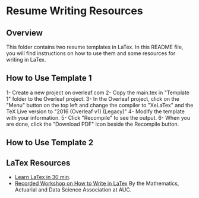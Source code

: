 # Resume Writing Resources
## Overview
This folder contains two resume templates in LaTex. In this README file, you will find instructions on how to use them and some resources for writing in LaTex.

## How to Use Template 1
1- Create a new project on overleaf.com
2- Copy the main.tex in "Template 1" folder to the Overleaf project.
3- In the Overleaf project, click on the "Menu" button on the top left and change the compiler to "XeLaTex" and the TeX Live version to "2016 (Overleaf v1) (Legacy)"
4- Modify the template with your information.
5- Click "Recompile" to see the output.
6- When you are done, click the "Download PDF" icon beside the Recompile button.

## How to Use Template 2


## LaTex Resources
- [Learn LaTex in 30 min](https://www.overleaf.com/learn/latex/Learn_LaTeX_in_30_minutes).
- [Recorded Workshop on How to Write in LaTex](https://drive.google.com/drive/folders/1sd8bk4X6LDXmLO2dbrAulouR_gii950A?usp=drive_link) By the Mathematics, Actuarial and Data Science Association at AUC.